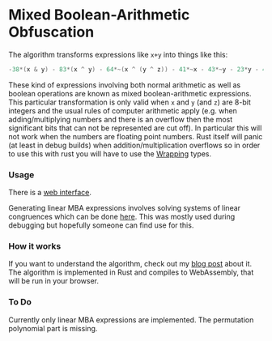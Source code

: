 # Mixed Boolean-Arithmetic Obfuscation
The algorithm transforms expressions like `x+y` into things like this:
```c
-38*(x & y) - 83*(x ^ y) - 64*~(x ^ (y ^ z)) - 41*~x - 43*~y - 23*y - 44*z - 20*(y & z) - 21*(x | z) - 107*(~x & z) - 108*(y | ~z)
```
These kind of expressions involving both normal arithmetic as well as boolean operations are known as mixed boolean-arithmetic expressions.
This particular transformation is only valid when `x` and `y` (and `z`) are 8-bit integers and the usual rules of computer arithmetic apply (e.g. when adding/multiplying numbers and there is an overflow then the most significant bits that can not be represented are cut off).
In particular this will not work when the numbers are floating point numbers.
Rust itself will panic (at least in debug builds) when addition/multiplication overflows so in order to use this with rust you will have to use the [Wrapping](https://doc.rust-lang.org/std/num/struct.Wrapping.html) types.

### Usage
There is a [web interface](https://plzin.github.io/mba-wasm/).

Generating linear MBA expressions involves solving systems of linear congruences
which can be done [here](https://plzin.github.io/mba-wasm/linear_congruences.html).
This was mostly used during debugging but hopefully someone can find use for this.

### How it works
If you want to understand the algorithm, check out my [blog post](https://plzin.github.io/posts/mba) about it.
The algorithm is implemented in Rust and compiles to WebAssembly, that will be run in your browser.

### To Do
Currently only linear MBA expressions are implemented.
The permutation polynomial part is missing.